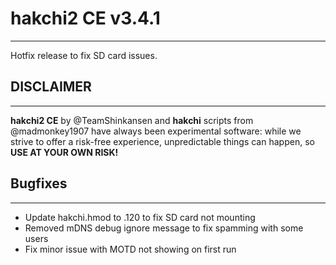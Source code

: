 # hakchi2 CE v3.4.1

---

Hotfix release to fix SD card issues.


## DISCLAIMER

---

**hakchi2 CE** by @TeamShinkansen and **hakchi** scripts from @madmonkey1907 have always been experimental software: while we strive to offer a risk-free experience, unpredictable things can happen, so
**USE AT YOUR OWN RISK!**


## Bugfixes

---

- Update hakchi.hmod to .120 to fix SD card not mounting
- Removed mDNS debug ignore message to fix spamming with some users
- Fix minor issue with MOTD not showing on first run
